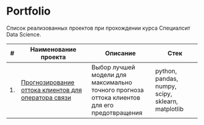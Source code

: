 # Portfolio

Список реализованных проектов при прохождении курса Специалсит Data Science.

| #    | Наименование проекта                | Описание                                                     | Стек                                                         |
| ---- | ------------------------------------------------------------ | ------------------------------------------------------------ | ------------------------------------------------------------ |
| 1.   | [Прогнозирование оттока клиентов для оператора связи]() | Выбор лучшей модели для максимально <br/>точного прогноза оттока клиентов<br/>для его предотвращения| python, pandas, numpy, scipy, sklearn, matplotlib       |


